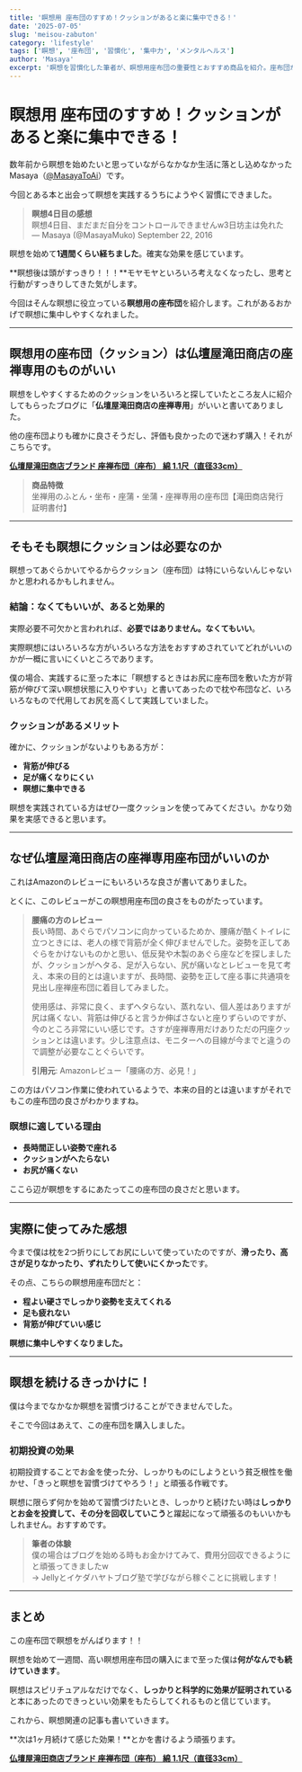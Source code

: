 ```yaml
---
title: '瞑想用 座布団のすすめ！クッションがあると楽に集中できる！'
date: '2025-07-05'
slug: 'meisou-zabuton'
category: 'lifestyle'
tags: ['瞑想', '座布団', '習慣化', '集中力', 'メンタルヘルス']
author: 'Masaya'
excerpt: '瞑想を習慣化した筆者が、瞑想用座布団の重要性とおすすめ商品を紹介。座布団があることで瞑想に集中しやすくなる理由と効果を詳しく解説します。'
---
```


# 瞑想用 座布団のすすめ！クッションがあると楽に集中できる！

数年前から瞑想を始めたいと思っていながらなかなか生活に落とし込めなかったMasaya（[@MasayaToAi](https://x.com/MasayaToAi)）です。

今回とある本と出会って瞑想を実践するうちにようやく習慣にできました。

> **瞑想4日目の感想**  
> 瞑想4日目、まだまだ自分をコントロールできませんw3日坊主は免れた  
> — Masaya (@MasayaMuko) September 22, 2016

瞑想を始めて**1週間くらい経ちました**。確実な効果を感じています。

**瞑想後は頭がすっきり！！！**モヤモヤといろいろ考えなくなったし、思考と行動がすっきりしてきた気がします。

今回はそんな瞑想に役立っている**瞑想用の座布団**を紹介します。これがあるおかげで瞑想に集中しやすくなれました。

---

## 瞑想用の座布団（クッション）は仏壇屋滝田商店の座禅専用のものがいい

瞑想をしやすくするためのクッションをいろいろと探していたところ友人に紹介してもらったブログに「**仏壇屋滝田商店の座禅専用**」がいいと書いてありました。

他の座布団よりも確かに良さそうだし、評価も良かったので迷わず購入！それがこちらです。

**[仏壇屋滝田商店ブランド 座禅布団（座布） 綿 1.1尺（直径33cm）](https://amzn.to/2QZQZQZ)**

> **商品特徴**  
> 坐禅用のふとん・坐布・座蒲・坐蒲・座禅専用の座布団【滝田商店発行 証明書付】

---

## そもそも瞑想にクッションは必要なのか

瞑想ってあぐらかいてやるからクッション（座布団）は特にいらないんじゃないかと思われるかもしれません。

### 結論：なくてもいいが、あると効果的

実際必要不可欠かと言われれば、**必要ではありません。なくてもいい**。

実際瞑想にはいろいろな方がいろいろな方法をおすすめされていてどれがいいのかが一概に言いにくいところであります。

僕の場合、実践するに至った本に「瞑想するときはお尻に座布団を敷いた方が背筋が伸びて深い瞑想状態に入りやすい」と書いてあったので枕や布団など、いろいろなもので代用してお尻を高くして実践していました。

### クッションがあるメリット

確かに、クッションがないよりもある方が：

- **背筋が伸びる**
- **足が痛くなりにくい**
- **瞑想に集中できる**

瞑想を実践されている方はぜひ一度クッションを使ってみてください。かなり効果を実感できると思います。

---

## なぜ仏壇屋滝田商店の座禅専用座布団がいいのか

これはAmazonのレビューにもいろいろな良さが書いてありました。

とくに、このレビューがこの瞑想用座布団の良さをものがたっています。

> **腰痛の方のレビュー**  
> 長い時間、あぐらでパソコンに向かっているためか、腰痛が酷くトイレに立つときには、老人の様で背筋が全く伸びませんでした。姿勢を正してあぐらをかけないものかと思い、低反発や木製のあぐら座などを探しましたが、クッションがヘタる、足が入らない、尻が痛いなとレビューを見て考え、本来の目的とは違いますが、長時間、姿勢を正して座る事に共通項を見出し座禅座布団に着目してみました。
> 
> 使用感は、非常に良く、まずヘタらない、蒸れない、個人差はありますが尻は痛くない、背筋は伸びると言うか伸ばさないと座りずらいのですが、今のところ非常にいい感じです。さすが座禅専用だけありただの円座クッションとは違います。少し注意点は、モニターへの目線が今までと違うので調整が必要なことぐらいです。
> 
> **引用元**: Amazonレビュー「腰痛の方、必見！」

この方はパソコン作業に使われているようで、本来の目的とは違いますがそれでもこの座布団の良さがわかりますね。

### 瞑想に適している理由

- **長時間正しい姿勢で座れる**
- **クッションがへたらない**
- **お尻が痛くない**

ここら辺が瞑想をするにあたってこの座布団の良さだと思います。

---

## 実際に使ってみた感想

今まで僕は枕を2つ折りにしてお尻にしいて使っていたのですが、**滑ったり、高さが足りなかったり、ずれたりして使いにくかった**です。

その点、こちらの瞑想用座布団だと：

- **程よい硬さでしっかり姿勢を支えてくれる**
- **足も疲れない**
- **背筋が伸びていい感じ**

**瞑想に集中しやすくなりました。**

---

## 瞑想を続けるきっかけに！

僕は今までなかなか瞑想を習慣づけることができませんでした。

そこで今回はあえて、この座布団を購入しました。

### 初期投資の効果

初期投資することでお金を使った分、しっかりものにしようという貧乏根性を働かせ、「きっと瞑想を習慣づけてやろう！」と頑張る作戦です。

瞑想に限らず何かを始めて習慣づけたいとき、しっかりと続けたい時は**しっかりとお金を投資して、その分を回収していこう**と躍起になって頑張るのもいいかもしれません。おすすめです。

> **筆者の体験**  
> 僕の場合はブログを始める時もお金かけてみて、費用分回収できるようにと頑張ってきましたw  
> → Jellyとイケダハヤトブログ塾で学びながら稼ぐことに挑戦します！

---

## まとめ

この座布団で瞑想をがんばります！！

瞑想を始めて一週間、高い瞑想用座布団の購入にまで至った僕は**何がなんでも続けていきます**。

瞑想はスピリチュアルなだけでなく、**しっかりと科学的に効果が証明されている**と本にあったのできっといい効果をもたらしてくれるものと信じています。

これから、瞑想関連の記事も書いていきます。

**次は1ヶ月続けて感じた効果！**とかを書けるよう頑張ります。

**[仏壇屋滝田商店ブランド 座禅布団（座布） 綿 1.1尺（直径33cm）](https://amzn.to/2QZQZQZ)**